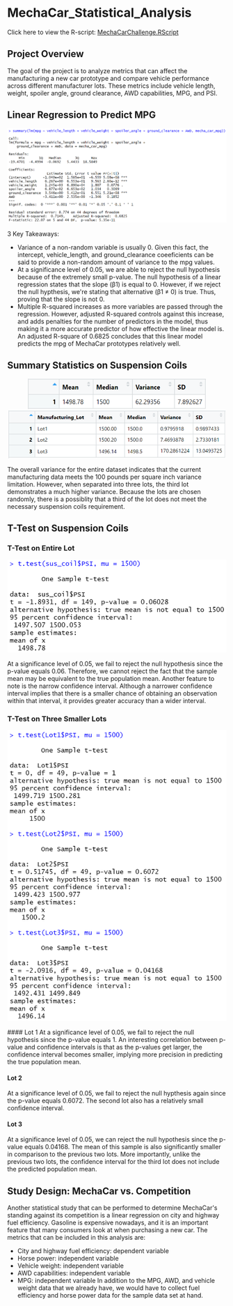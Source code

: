 # MechaCar_Statistical_Analysis
Click here to view the R-script: [MechaCarChallenge.RScript](https://github.com/mahmedjilani/MechaCar_Statistical_Analysis/blob/main/MechaCarChallenge.R)

## Project Overview
The goal of the project is to analyze metrics that can affect the manufacturing a new car prototype and compare vehicle performance across different manufacturer lots. These metrics include vehicle length, weight, spoiler angle, ground clearance, AWD capabilities, MPG, and PSI.

## Linear Regression to Predict MPG
![Linear Regression](https://github.com/mahmedjilani/MechaCar_Statistical_Analysis/blob/main/Resources/linear_regression_summary.PNG)

3 Key Takeaways:
* Variance of a non-random variable is usually 0. Given this fact, the intercept, vehicle_length, and ground_clearance coeeficients can be said to provide a non-random amount of variance to the mpg values. 
* At a significance level of 0.05, we are able to reject the null hypothesis because of the extremely small p-value. The null hypothesis of a linear regression states that the slope (β1) is equal to 0. However, if we reject the null hypthesis, we're stating that alternative (β1 ≠ 0) is true. Thus, proving that the slope is not 0.
* Multiple R-squared increases as more variables are passed through the regression. However, adjusted R-squared controls against this increase, and adds penalties for the number of predictors in the model, thus making it a more accurate predictor of how effective the linear model is. An adjusted R-square of 0.6825 concludes that this linear model predicts the mpg of MechaCar prototypes relatively well.


## Summary Statistics on Suspension Coils
<p align="center">
<img src = "https://github.com/mahmedjilani/MechaCar_Statistical_Analysis/blob/main/Resources/total_summary_table.PNG" width="410" height="70"/>
<img src = "https://github.com/mahmedjilani/MechaCar_Statistical_Analysis/blob/main/Resources/lot_summary_table.PNG" width="500" height="110"/>
</p>

The overall variance for the entire dataset indicates that the current manufacturing data meets the 100 pounds per square inch variance limitation. However, when separated into three lots, the third lot demonstrates a much higher variance. Because the lots are chosen randomly, there is a possiblity that a third of the lot does not meet the necessary suspension coils requirement.


## T-Test on Suspension Coils
### T-Test on Entire Lot
<p align="center">
<img src="https://github.com/mahmedjilani/MechaCar_Statistical_Analysis/blob/main/Resources/t-test.PNG">
</p>
At a significance level of 0.05, we fail to reject the null hypothesis since the p-value equals 0.06. Therefore, we cannot reject the fact that the sample mean may be equivalent to the true population mean. Another feature to note is the narrow confidence interval. Although a narrower confidence interval implies that there is a smaller chance of obtaining an observation within that interval, it provides greater accuracy than a wider interval.

### T-Test on Three Smaller Lots
<p align="center">
<img src="https://github.com/mahmedjilani/MechaCar_Statistical_Analysis/blob/main/Resources/lots_t_test.PNG">
</p>
#### Lot 1
At a significance level of 0.05, we fail to reject the null hypothesis since the p-value equals 1. An interesting correlation between p-value and confidence intervals is that as the p-values get larger, the confidence interval becomes smaller, implying more precision in predicting the true population mean.

#### Lot 2
At a significance level of 0.05, we fail to reject the null hypthesis again since the p-value equals 0.6072. The second lot also has a relatively small confidence interval.

#### Lot 3
At a significance level of 0.05, we can reject the null hypothesis since the p-value equals 0.04168. The mean of this sample is also significantly smaller in comparison to the previous two lots. More importantly, unlike the previous two lots, the confidence interval for the third lot does not include the predicted population mean.


## Study Design: MechaCar vs. Competition
Another statistical study that can be performed to determine MechaCar's standing against its competition is a linear regression on city and highway fuel efficiency. Gasoline is expensive nowadays, and it is an important feature that many consumers look at when purchasing a new car. The metrics that can be included in this analysis are:
* City and highway fuel efficiency: dependent variable
* Horse power: independent variable
* Vehicle weight: independent variable
* AWD capabilities: independent variable
* MPG: independent variable
In addition to the MPG, AWD, and vehicle weight data that we already have, we would have to collect fuel efficiency and horse power data for the sample data set at hand.
